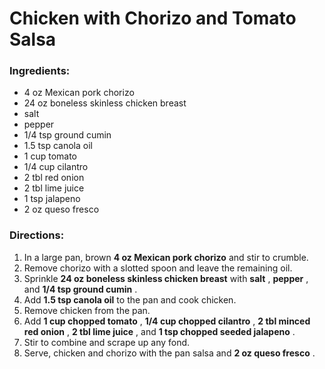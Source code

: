 # Chicken with Chorizo and Tomato Salsa 

### Ingredients: 
* 4 oz Mexican pork chorizo
* 24 oz boneless skinless chicken breast
*  salt
*  pepper
* 1/4 tsp ground cumin
* 1.5 tsp canola oil
* 1 cup tomato
* 1/4 cup cilantro
* 2 tbl red onion
* 2 tbl lime juice
* 1 tsp jalapeno
* 2 oz queso fresco

### Directions: 
1. In a large pan, brown **4 oz Mexican pork chorizo** and stir to crumble. 
2. Remove chorizo with a slotted spoon and leave the remaining oil. 
3. Sprinkle **24 oz boneless skinless chicken breast** with **salt** , **pepper** , and **1/4 tsp ground cumin** . 
4. Add **1.5 tsp canola oil** to the pan and cook chicken. 
5. Remove chicken from the pan. 
6. Add **1 cup chopped tomato** , **1/4 cup chopped cilantro** , **2 tbl minced red onion** , **2 tbl lime juice** , and **1 tsp chopped seeded jalapeno** . 
7. Stir to combine and scrape up any fond. 
8. Serve, chicken and chorizo with the pan salsa and **2 oz queso fresco** . 
